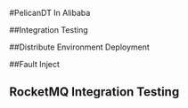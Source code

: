 #PelicanDT In Alibaba

##Integration Testing

##Distribute Environment Deployment

##Fault Inject

## RocketMQ Integration Testing